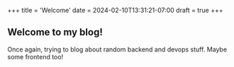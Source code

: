 +++
title = 'Welcome'
date = 2024-02-10T13:31:21-07:00
draft = true
+++

## Welcome to my blog!

Once again, trying to blog about random backend and devops stuff. Maybe some frontend too!